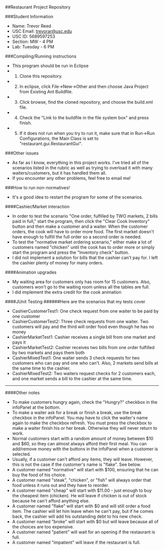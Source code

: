 ##Restaurant Project Repository

###Student Information
  + Name: Trevor Reed
  + USC Email: trevorar@usc.edu
  + USC ID: 5689597253
  + Section: MW - 4 PM
  + Lab: Tuesday - 6 PM

###Compiling/Running instructions
  + This program should be run in Eclipse
  + 1. Clone this repository.
  + 2. In eclipse, click File->New->Other and then choose Java Project from Existing Ant Buildfile.
  + 3. Click browse, find the cloned repository, and choose the build.xml file.
  + 4. Check the "Link to the buildfile in the file system box" and press finish.
  + 5. If it does not run when you try to run it, make sure that in Run->Run Configurations, the Main Class is set to "restaurant.gui.RestaurantGui".

###Other issues
  + As far as I know, everything in this project works. I've tried all of the scenarios listed in the rubric as well as trying to overload it with many waiters/customers, but it has handled them all.
  + If you encounter any other problems, feel free to email me!

###How to run non-normatives!
  + It's a good idea to restart the program for some of the scenarios.

####Cashier/Market interaction
  + In order to test the scenario "One order, fulfilled by TWO markets, 2 bills paid in full," start the program, then click the "Clear Cook Inventory" button and then make a customer and a waiter. When the customer orders, the cook will have to order more food. The first market doesn't have enough to fulfill the full order so a second order is needed.
  + To test the "normative market ordering scenario," either make a lot of customers named "chicken" until the cook has to order more or simply start the program and press the "Inventory check" button.
  + I did not implement a solution for bills that the cashier can't pay for. I left the cashier plenty of money for many orders.
  
####Animation upgrades
  + My waiting area for customers only has room for 15 customers. Also, customers won't go to the waiting room unless all the tables are full.
  + I did implement the extra credit for the cook animation

####JUnit Testing
######Here are the scenarios that my tests cover
  + CashierCustomerTest1: One check request from one waiter to be paid by one customer
  + CashierCustomerTest2: Three check requests from one waiter. Two customers will pay and the third will order food even though he has no money
  + CashierMarketTest1: Cashier receives a single bill from one market and pays it
  + CashierMarketTest2: Cashier receives two bills from one order fulfilled by two markets and pays them both
  + CashierMixedTest1: One waiter sends 3 check requests for two customers who can pay and one who can't. Also, 2 markets send bills at the same time to the cashier.
  + CashierMixedTest2: Two waiters request checks for 2 customers each, and one market sends a bill to the cashier at the same time.

--------

####Other notes
  + To make customers hungry again, check the "Hungry?" checkbox in the infoPanel at the bottom. 
  + To make a waiter ask for a break or finish a break, use the break checkbox in the infoPanel. You may have to click the waiter's name again to make the checkbox refresh. You must press the checkbox to make a waiter finish his or her break. Otherwise they will never return to work.
  + Normal customers start with a random amount of money between $10 and $60, so they can almost always afford their first meal. You can add/remove money with the buttons in the infoPanel when a customer is selected.
  + Usually, if a customer can't afford any items, they will leave. However, this is not the case if the customer's name is "flake". See below.
  + A customer named "normative" will start with $100, ensuring that he can buy the food of his choice.
  + A customer named "steak", "chicken", or "fish" will always order that food unless it runs out and they have to reorder.
  + A customer named "cheap" will start with $11.00 - just enough to buy the cheapest item (chicken). He will leave if chicken is out of stock because he can't afford anything else.
  + A customer named "flake" will start with $0 and will still order a food item. The cashier will let him leave when he can't pay, but if he comes back, the cashier will add his outstanding debt to his new check.
  + A customer named "broke" will start with $0 but will leave because all of the choices are too expensive.
  + A customer named "patient" will wait for an opening if the restaurant is full.
  + A customer named "impatient" will leave if the restaurant is full.
